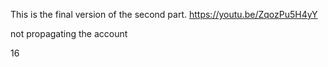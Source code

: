 This is the final version of the second part. https://youtu.be/ZqozPu5H4yY

not propagating the account 

16

